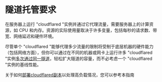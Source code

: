# 隧道托管要求

在服务器上运行 "cloudflared "实例并通过它代理流量，需要服务器上的计算资源，如 CPU 和内存。资源的实际使用量取决于许多变量，包括每秒的请求数、带宽、网络延迟和硬件环境。

尽管单个 "cloudflared "能够代理多少流量的限制将受制于底层机器的硬件能力（包括网络方面），但你可以通过在不同的机器或网卡上运行许多 "cloudflared "实例[多次通过同一隧道](https://blog.cloudflare.com/highly-available-and-highly-scalable-cloudflare-tunnels/)，轻松扩大隧道的容量，而不必考虑一个 "cloudflared "实例的基线性能。

关于如何[部署cloudflared副本](/connections/connect-apps/run-tunnel/deploy-cloudflared-replicas)以处理高负载情况，您可以参考本指南